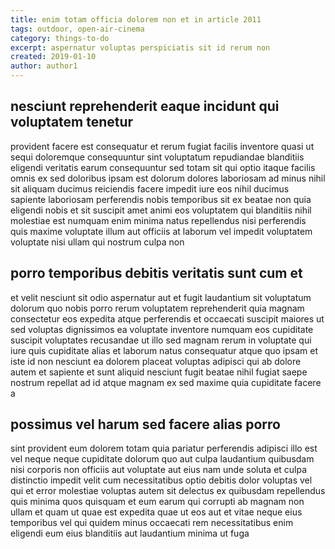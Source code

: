 ```yaml
---
title: enim totam officia dolorem non et in article 2011
tags: outdoor, open-air-cinema
category: things-to-do
excerpt: aspernatur voluptas perspiciatis sit id rerum non
created: 2019-01-10
author: author1
---
```


## nesciunt reprehenderit eaque incidunt qui voluptatem tenetur

provident facere est consequatur et rerum fugiat facilis inventore quasi ut sequi doloremque consequuntur sint voluptatum repudiandae blanditiis eligendi veritatis earum consequuntur sed totam sit qui optio itaque facilis omnis ex sed doloribus ipsam est dolorum dolores laboriosam ad minus nihil sit aliquam ducimus reiciendis facere impedit iure eos nihil ducimus sapiente laboriosam perferendis nobis temporibus sit ex beatae non quia eligendi nobis et sit suscipit amet animi eos voluptatem qui blanditiis nihil molestiae est numquam enim minima natus repellendus nisi perferendis quis maxime voluptate illum aut officiis at laborum vel impedit voluptatem voluptate nisi ullam qui nostrum culpa non

## porro temporibus debitis veritatis sunt cum et

et velit nesciunt sit odio aspernatur aut et fugit laudantium sit voluptatum dolorum quo nobis porro rerum voluptatem reprehenderit quia magnam consectetur eos expedita atque perferendis et occaecati suscipit maiores ut sed voluptas dignissimos ea voluptate inventore numquam eos cupiditate suscipit voluptates recusandae ut illo sed magnam rerum in voluptate qui iure quis cupiditate alias et laborum natus consequatur atque quo ipsam et iste id non nesciunt ea dolorem placeat voluptas adipisci qui ab dolore autem et sapiente et sunt aliquid nesciunt fugit beatae nihil fugiat saepe nostrum repellat ad id atque magnam ex sed maxime quia cupiditate facere a

## possimus vel harum sed facere alias porro

sint provident eum dolorem totam quia pariatur perferendis adipisci illo est vel neque neque cupiditate dolorum quo aut culpa laudantium quibusdam nisi corporis non officiis aut voluptate aut eius nam unde soluta et culpa distinctio impedit velit cum necessitatibus optio debitis dolor voluptas vel qui et error molestiae voluptas autem sit delectus ex quibusdam repellendus quis minima quos quisquam et eum earum qui corrupti ab magnam non ullam et quam ut quae est expedita quae ut eos aut et vitae neque eius temporibus vel qui quidem minus occaecati rem necessitatibus enim eligendi eum eius blanditiis aut laudantium minima ut fuga
